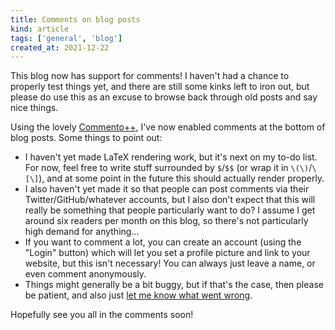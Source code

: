 ```yaml
---
title: Comments on blog posts
kind: article
tags: ['general', 'blog']
created_at: 2021-12-22
---
```


This blog now has support for comments! I haven't had a chance to properly test things yet, and there are still some kinks left to iron out, but please do use this as an excuse to browse back through old posts and say nice things.

<!-- more -->

Using the lovely [Commento++](https://github.com/souramoo/commentoplusplus#how-is-this-different-to-the-original-commento), I've now enabled comments at the bottom of blog posts. Some things to point out:

- I haven't yet made LaTeX rendering work, but it's next on my to-do list. For now, feel free to write stuff surrounded by `$`/`$$` (or wrap it in `\(\)`/`\[\]`), and at some point in the future this should actually render properly.
- I also haven't yet made it so that people can post comments via their Twitter/GitHub/whatever accounts, but I also don't expect that this will really be something that people particularly want to do? I assume I get around six readers per month on this blog, so there's not particularly high demand for anything...
- If you want to comment a lot, you can create an account (using the "Login" button) which will let you set a profile picture and link to your website, but this isn't necessary! You can always just leave a name, or even comment anonymously.
- Things might generally be a bit buggy, but if that's the case, then please be patient, and also just <a href="mailto:tim.hosgood@posteo.net">let me know what went wrong</a>.

Hopefully see you all in the comments soon!
